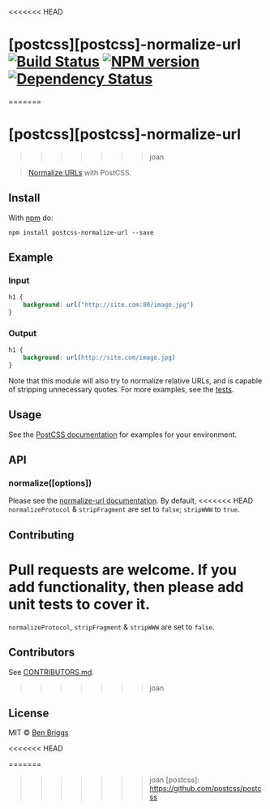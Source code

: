 <<<<<<< HEAD
# [postcss][postcss]-normalize-url [![Build Status](https://travis-ci.org/ben-eb/postcss-normalize-url.svg?branch=master)][ci] [![NPM version](https://badge.fury.io/js/postcss-normalize-url.svg)][npm] [![Dependency Status](https://gemnasium.com/ben-eb/postcss-normalize-url.svg)][deps]
=======
# [postcss][postcss]-normalize-url
>>>>>>> joan

> [Normalize URLs](https://github.com/sindresorhus/normalize-url) with PostCSS.

## Install

With [npm](https://npmjs.org/package/postcss-normalize-url) do:

```
npm install postcss-normalize-url --save
```

## Example

### Input

```css
h1 {
    background: url("http://site.com:80/image.jpg")
}
```

### Output

```css
h1 {
    background: url(http://site.com/image.jpg)
}
```

Note that this module will also try to normalize relative URLs, and is capable
of stripping unnecessary quotes. For more examples, see the [tests](test.js).

## Usage

See the [PostCSS documentation](https://github.com/postcss/postcss#usage) for
examples for your environment.

## API

### normalize([options])

Please see the [normalize-url documentation][docs]. By default,
<<<<<<< HEAD
`normalizeProtocol` & `stripFragment` are set to `false`; `stripWWW` to `true`.

## Contributing

Pull requests are welcome. If you add functionality, then please add unit tests
to cover it.
=======
`normalizeProtocol`, `stripFragment` & `stripWWW` are set to `false`.

## Contributors

See [CONTRIBUTORS.md](https://github.com/cssnano/cssnano/blob/master/CONTRIBUTORS.md).
>>>>>>> joan

## License

MIT © [Ben Briggs](http://beneb.info)

[docs]: https://github.com/sindresorhus/normalize-url#options
<<<<<<< HEAD

[ci]:      https://travis-ci.org/ben-eb/postcss-normalize-url
[deps]:    https://gemnasium.com/ben-eb/postcss-normalize-url
[npm]:     http://badge.fury.io/js/postcss-normalize-url
=======
>>>>>>> joan
[postcss]: https://github.com/postcss/postcss
